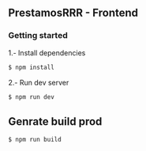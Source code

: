 ## PrestamosRRR - Frontend

### Getting started

1.- Install dependencies

```sh
$ npm install
```

2.- Run dev server
```sh
$ npm run dev
```

## Genrate build prod

```sh
$ npm run build
```